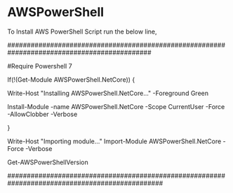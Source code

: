 # AWSPowerShell


To Install AWS PowerShell Script run the below line,

############################################################################################# 

#Require Powershell 7   

If(!(Get-Module AWSPowerShell.NetCore))
 { 
 
Write-Host "Installing AWSPowerShell.NetCore..." -Foreground Green

Install-Module -name AWSPowerShell.NetCore -Scope CurrentUser -Force -AllowClobber -Verbose

}

Write-Host "Importing module..."
Import-Module AWSPowerShell.NetCore -Force -Verbose
 
Get-AWSPowerShellVersion


################################################################################################
